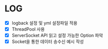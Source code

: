 # LOG
- [x] logback 설정  및 yml 설정파일 적용
- [x] ThreadPool 사용
- [x] ServerSocket API 읽고 설정 가능한 Option 파악
- [x] Socket을 통한 데이터 송수신 예시 작성
